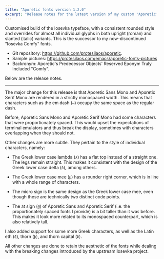 ```yaml
---
title: "Aporetic fonts version 1.2.0"
excerpt: "Release notes for the latest version of my custom 'Aporetic' fonts."
---
```


Customised build of the Iosevka typeface, with a consistent rounded
style and overrides for almost all individual glyphs in both upright
(roman) and slanted (italic) variants. This is the successor to my
now-discontinued "Iosevka Comfy" fonts.

+ Git repository: <https://github.com/protesilaos/aporetic>.
+ Sample pictures: <https://protesilaos.com/emacs/aporetic-fonts-pictures>
+ Backronym: Aporetic's Predecessor Objects' Reserved Eponym Truly Included "Comfy".

Below are the release notes.

* * *

The major change for this release is that Aporetic Sans Mono and
Aporetic Serif Mono are rendered in a strictly monospaced width. This
means that characters such as the em dash (`—`) occupy the same space
as the regular dash.

Before, Aporetic Sans Mono and Aporetic Serif Mono had some characters
that were proportionately spaced. This would upset the expectations of
terminal emulators and thus break the display, sometimes with
characters overlapping when they should not.

Other changes are more subtle. They pertain to the style of individual
characters, namely:

- The Greek lower case lambda (`λ`) has a flat top instead of a straight
  one. The legs remain straight. This makes it consistent with the
  design of the Greek lower case delta (`δ`), among others.

- The Greek lower case mee (`μ`) has a rounder right corner, which is
  in line with a whole range of characters.

- The micro sign is the same design as the Greek lower case mee, even
  though these are technically two distinct code points.

- The at sign (`@`) of Aporetic Sans and Aporetic Serif (i.e. the
   proportionately spaced fonts I provide) is a bit taller than it was
   before. This makes it look more related to its monospaced
   counterpart, which is also relatively tall.

I also added support for some more Greek characters, as well as the
Latin eth (`ð`), thorn (`þ`), and thorn capital (`Þ`).

All other changes are done to retain the aesthetic of the fonts while
dealing with the breaking changes introduced by the upstream Iosevka
project.
